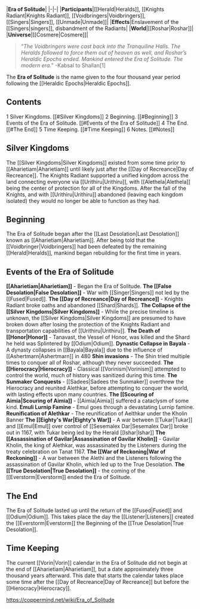 |**Era of Solitude**|
|-|-|
|**Participants**|[[Herald\|Heralds]], [[Knights Radiant\|Knights Radiant]], [[Voidbringers\|Voidbringers]], [[Singers\|Singers]], [[Unmade\|Unmade]]|
|**Effects**|Enslavement of the [[Singers\|singers]], disbandment of the Radiants|
|**World**|[[Roshar\|Roshar]]|
|**Universe**|[[Cosmere\|Cosmere]]|

>“*The Voidbringers were cast back into the Tranquiline Halls. The Heralds followed to force them out of heaven as well, and Roshar’s Heraldic Epochs ended. Mankind entered the Era of Solitude. The modern era.*”
\-Kabsal to Shallan[1]


The **Era of Solitude** is the name given to the four thousand year period following the [[Heraldic Epochs\|Heraldic Epochs]].

## Contents

1 Silver Kingdoms. [[#Silver Kingdoms]] 
2 Beginning. [[#Beginning]] 
3 Events of the Era of Solitude. [[#Events of the Era of Solitude]] 
4 The End. [[#The End]] 
5 Time Keeping. [[#Time Keeping]] 
6 Notes. [[#Notes]] 


## Silver Kingdoms
The [[Silver Kingdoms\|Silver Kingdoms]] existed from some time prior to [[Aharietiam\|Aharietiam]] until likely just after the [[Day of Recreance\|Day of Recreance]]. The Knights Radiant supported a unified kingdom across the land connecting everyone via [[Urithiru\|Urithiru]], with [[Alethela\|Alethela]] being the center of protection for all of the Kingdoms. After the fall of the Knights, and with [[Urithiru\|Urithiru]] abandoned (leaving each kingdom isolated) they would no longer be able to function as they had.

## Beginning
The Era of Solitude began after the [[Last Desolation\|Last Desolation]] known as [[Aharietiam\|Aharietiam]]. After being told that the [[Voidbringer\|Voidbringers]] had been defeated by the remaining [[Herald\|Heralds]], mankind began rebuilding for the first time in years.

## Events of the Era of Solitude
**[[Aharietiam\|Aharietiam]]** - Began the Era of Solitude.
**The [[False Desolation\|False Desolation]]** - War with [[Singer\|Singers]] not led by the [[Fused\|Fused]].
**The [[Day of Recreance\|Day of Recreance]]** - Knights Radiant broke oaths and abandoned [[Shard\|Shards]].
**The Collapse of the [[Silver Kingdoms\|Silver Kingdoms]]** - While the precise timeline is unknown, the [[Silver Kingdoms\|Silver Kingdoms]] are presumed to have broken down after losing the protection of the Knights Radiant and transportation capabilities of [[Urithiru\|Urithiru]].
**The Death of [[Honor\|Honor]]** - Tanavast, the Vessel of Honor, was killed and the Shard he held was Splintered by [[Odium\|Odium]].
**Dynastic Collapse in Bayala** - A dynasty collapses in [[Bayala\|Bayala]] due to the influence of [[Ashertmarn\|Ashertmarn]] in 480
**Shin invasions** - The Shin tried multiple times to conquer all of Roshar, although they never succeeded.
**The [[Hierocracy\|Hierocracy]]** - Classical [[Vorinism\|Vorinism]] attempted to control the world, much of history was sanitized during this time.
**The Sunmaker Conquests** - [[Sadees\|Sadees the Sunmaker]] overthrew the Hierocracy and reunited Alethkar, before attempting to conquer the world, with lasting effects upon many countries.
**The [[Scouring of Aimia\|Scouring of Aimia]]** - [[Aimia\|Aimia]] suffered a cataclysm of some kind.
**Emuli Lurnip Famine** - Emul goes through a devastating Lurnip famine.
**Reunification of Alethkar** - The reunification of Aelthkar under the Kholin Banner
**The [[Eighty's War\|Eighty's War]]** - A war between [[Tukar\|Tukar]] and [[Emul\|Emul]] over control of [[Sesemalex Dar\|Sesemalex Dar]] broke out in 1167, with Tukar being led by the Herald [[Ishar\|Ishar]]
**The [[Assassination of Gavilar\|Assassination of Gavilar Kholin]]** - Gavilar Kholin, the king of Alethkar, was assassinated by the Listeners during the treaty celebration on Tanat 1167.
**The [[War of Reckoning\|War of Reckoning]]** - A war between the Alethi and the Listeners following the assassination of Gavilar Kholin, which led up to the True Desolation.
**The [[True Desolation\|True Desolation]]** - the coming of the [[Everstorm\|Everstorm]] ended the Era of Solitude.
## The End
The Era of Solitude lasted up until the return of the [[Fused\|Fused]] and [[Odium\|Odium]]. This takes place the day the [[Listener\|Listeners]] created the [[Everstorm\|Everstorm]] the Beginning of the [[True Desolation\|True Desolation]].

## Time Keeping
The current [[Vorin\|Vorin]] calendar in the Era of Solitude did not begin at the end of [[Aharietiam\|Aharietiam]], but a date approximately three thousand years afterward. This date that starts the calendar takes place some time after the [[Day of Recreance\|Day of Recreance]] but before the [[Hierocracy\|Hierocracy]].



https://coppermind.net/wiki/Era_of_Solitude